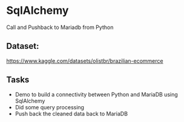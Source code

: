# SqlAlchemy
Call and Pushback to Mariadb from Python

## Dataset: 
https://www.kaggle.com/datasets/olistbr/brazilian-ecommerce

## Tasks
- Demo to build a connectivity between Python and MariaDB using SqlAlchemy 
- Did some query processing 
- Push back the cleaned data back to MariaDB
